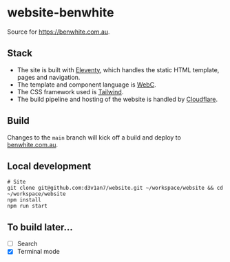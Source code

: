 # website-benwhite

Source for https://benwhite.com.au.

## Stack

- The site is built with [Eleventy](https://www.11ty.dev/), which handles the static HTML template, pages and navigation.
- The template and component language is [WebC](https://www.11ty.dev/docs/languages/webc/).
- The CSS framework used is [Tailwind](https://tailwindcss.com/).
- The build pipeline and hosting of the website is handled by [Cloudflare](https://www.cloudflare.com/).

## Build

Changes to the `main` branch will kick off a build and deploy to [benwhite.com.au](https://benwhite.com.au/).

## Local development

```
# Site
git clone git@github.com:d3v1an7/website.git ~/workspace/website && cd ~/workspace/website
npm install
npm run start
```

## To build later...

- [ ] Search
- [x] Terminal mode
